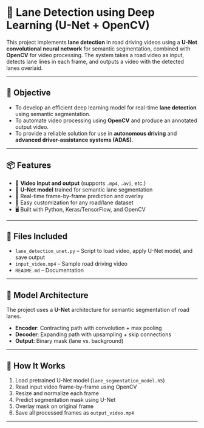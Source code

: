 # 🚗 Lane Detection using Deep Learning (U-Net + OpenCV)

This project implements **lane detection** in road driving videos using a **U-Net convolutional neural network** for semantic segmentation, combined with **OpenCV** for video processing. The system takes a road video as input, detects lane lines in each frame, and outputs a video with the detected lanes overlaid.

---

## 🎯 Objective

- To develop an efficient deep learning model for real-time **lane detection** using semantic segmentation.
- To automate video processing using **OpenCV** and produce an annotated output video.
- To provide a reliable solution for use in **autonomous driving** and **advanced driver-assistance systems (ADAS)**.

---

## 📦 Features

- 🎥 **Video input and output** (supports `.mp4`, `.avi`, etc.)
- 🧠 **U-Net model** trained for semantic lane segmentation
- 🎯 Real-time frame-by-frame prediction and overlay
- 🔧 Easy customization for any road/lane dataset
- 🖥️ Built with Python, Keras/TensorFlow, and OpenCV

---

## 📁 Files Included

- `lane_detection_unet.py` – Script to load video, apply U-Net model, and save output
- `input_video.mp4` – Sample road driving video
- `README.md` – Documentation

---

## 🧠 Model Architecture

The project uses a **U-Net** architecture for semantic segmentation of road lanes.

- **Encoder**: Contracting path with convolution + max pooling
- **Decoder**: Expanding path with upsampling + skip connections
- **Output**: Binary mask (lane vs. background)

---

## 🧪 How It Works

1. Load pretrained U-Net model (`lane_segmentation_model.h5`)
2. Read input video frame-by-frame using OpenCV
3. Resize and normalize each frame
4. Predict segmentation mask using U-Net
5. Overlay mask on original frame
6. Save all processed frames as `output_video.mp4`

---


